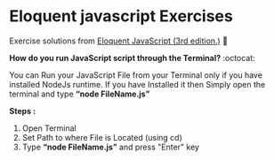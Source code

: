 # Eloquent javascript Exercises

Exercise solutions from [Eloquent JavaScript (3rd edition.)](https://eloquentjavascript.net/) :blue_book:

**How do you run JavaScript script through the Terminal?** :octocat:

You can Run your JavaScript File from your Terminal only if you have installed NodeJs runtime. If you have Installed it then Simply open the terminal and type **“node FileName.js”**

**Steps :**

1.  Open Terminal
2.  Set Path to where File is Located (using cd)
3.  Type **“node FileName.js”** and press "Enter" key

